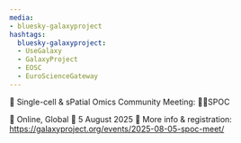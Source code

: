 ```yaml
---
media:
- bluesky-galaxyproject
hashtags:
  bluesky-galaxyproject:
  - UseGalaxy
  - GalaxyProject
  - EOSC
  - EuroScienceGateway
---
```

📣 Single-cell & sPatial Omics Community Meeting: 🖖🏾SPOC

📍 Online, Global
📅 5 August 2025
🔗 More info & registration: https://galaxyproject.org/events/2025-08-05-spoc-meet/